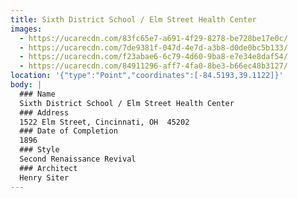 ```yaml
---
title: Sixth District School / Elm Street Health Center
images:
  - https://ucarecdn.com/83fc65e7-a691-4f29-8278-be728be17e0c/
  - https://ucarecdn.com/7de9381f-047d-4e7d-a3b8-d0de0bc5b133/
  - https://ucarecdn.com/f23abae6-6c79-4d60-9ba8-e7e34e8daf54/
  - https://ucarecdn.com/84911296-aff7-4fa0-8be3-b66ec48b3127/
location: '{"type":"Point","coordinates":[-84.5193,39.1122]}'
body: |
  ### Name
  Sixth District School / Elm Street Health Center
  ### Address
  1522 Elm Street, Cincinnati, OH  45202
  ### Date of Completion
  1896
  ### Style
  Second Renaissance Revival
  ### Architect
  Henry Siter
---
```

